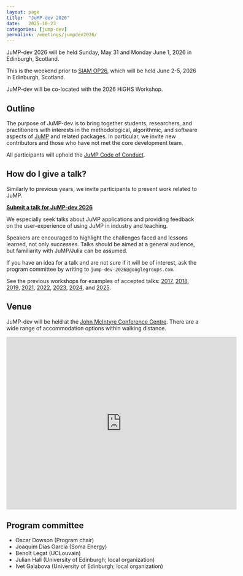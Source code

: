 ```yaml
---
layout: page
title:  "JuMP-dev 2026"
date:   2025-10-23
categories: [jump-dev]
permalink: /meetings/jumpdev2026/
---
```


JuMP-dev 2026 will be held Sunday, May 31 and Monday June 1, 2026 in Edinburgh,
Scotland.

This is the weekend prior to [SIAM OP26](https://www.siam.org/conferences-events/siam-conferences/op26/),
which will be held June 2-5, 2026 in Edinburgh, Scotland.

JuMP-dev will be co-located with the 2026 HiGHS Workshop.

## Outline

The purpose of JuMP-dev is to bring together students, researchers, and
practitioners with interests in the methodological, algorithmic, and software
aspects of [JuMP](https://github.com/jump-dev/JuMP.jl) and related packages. In
particular, we invite new contributors and those who have not met the core
development team.

All participants will uphold the [JuMP Code of Conduct](https://github.com/jump-dev/JuMP.jl/blob/master/CODE_OF_CONDUCT.md).

## How do I give a talk?

Similarly to previous years, we invite participants to present work related
to JuMP.

**[Submit a talk for JuMP-dev 2026](https://forms.gle/15ya51ZerfrPJAkG7)**

We especially seek talks about JuMP applications and providing feedback on the
user-experience of using JuMP in industry and teaching.

Speakers are encouraged to highlight the challenges faced and lessons learned,
not only successes. Talks should be aimed at a general audience, but familiarity
with JuMP/Julia can be assumed.

If you have an idea for a talk and are not sure if it will be of interest, ask
the program committee by writing to `jump-dev-2026@googlegroups.com`.

See the previous workshops for examples of accepted talks:
[2017](/meetings/mit2017),
[2018](/meetings/bordeaux2018),
[2019](/meetings/santiago2019),
[2021](/meetings/juliacon2021),
[2022](/meetings/juliacon2022),
[2023](/meetings/juliacon2023),
[2024](/meetings/jumpdev2024), and
[2025](/meetings/jumpdev2025).

## Venue

JuMP-dev will be held at the [John McIntyre Conference Centre](https://maps.app.goo.gl/T7azriGWhuKpYTni9).
There are a wide range of accommodation options within walking distance.

<iframe src="https://www.google.com/maps/embed?pb=!1m18!1m12!1m3!1d353.34444990938783!2d-3.1701246575498474!3d55.93968022440505!2m3!1f0!2f0!3f0!3m2!1i1024!2i768!4f13.1!3m3!1m2!1s0x4887b87e1d27d98f%3A0xa04a3830d14ae922!2sJohn%20McIntyre%20Conference%20Centre%2C%20The%20University%20of%20Edinburgh!5e1!3m2!1sen!2snz!4v1761256197529!5m2!1sen!2snz" width="600" height="450" style="border:0;" allowfullscreen="" loading="lazy" referrerpolicy="no-referrer-when-downgrade"></iframe>

## Program committee

 * Oscar Dowson (Program chair)
 * Joaquim Dias Garcia (Soma Energy)
 * Benoît Legat (UCLouvain)
 * Julian Hall (University of Edinburgh; local organization)
 * Ivet Galabova (University of Edinburgh; local organization)
